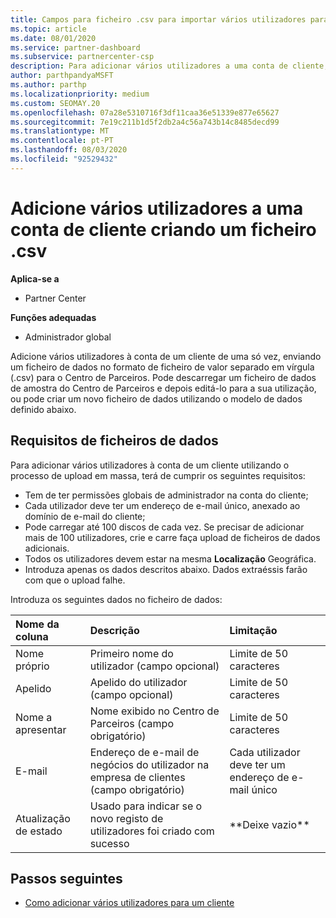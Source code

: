 ```yaml
---
title: Campos para ficheiro .csv para importar vários utilizadores para uma conta de cliente
ms.topic: article
ms.date: 08/01/2020
ms.service: partner-dashboard
ms.subservice: partnercenter-csp
description: Para adicionar vários utilizadores a uma conta de cliente, crie um ficheiro de valor separado em vírgula (.csv) com campos apropriados.
author: parthpandyaMSFT
ms.author: parthp
ms.localizationpriority: medium
ms.custom: SEOMAY.20
ms.openlocfilehash: 07a28e5310716f3df11caa36e51339e877e65627
ms.sourcegitcommit: 7e19c211b1d5f2db2a4c56a743b14c8485decd99
ms.translationtype: MT
ms.contentlocale: pt-PT
ms.lasthandoff: 08/03/2020
ms.locfileid: "92529432"
---
```

# <a name="add-multiple-users-to-a-customer-account-by-creating-a-csv-file"></a>Adicione vários utilizadores a uma conta de cliente criando um ficheiro .csv

**Aplica-se a**

- Partner Center

**Funções adequadas**

- Administrador global

Adicione vários utilizadores à conta de um cliente de uma só vez, enviando um ficheiro de dados no formato de ficheiro de valor separado em vírgula (.csv) para o Centro de Parceiros. Pode descarregar um ficheiro de dados de amostra do Centro de Parceiros e depois editá-lo para a sua utilização, ou pode criar um novo ficheiro de dados utilizando o modelo de dados definido abaixo.

## <a name="data-file-requirements"></a><a href="" id="creatingtheimportcsvfile"></a>Requisitos de ficheiros de dados

Para adicionar vários utilizadores à conta de um cliente utilizando o processo de upload em massa, terá de cumprir os seguintes requisitos:

- Tem de ter permissões globais de administrador na conta do cliente;
- Cada utilizador deve ter um endereço de e-mail único, anexado ao domínio de e-mail do cliente;
- Pode carregar até 100 discos de cada vez. Se precisar de adicionar mais de 100 utilizadores, crie e carre faça upload de ficheiros de dados adicionais.
- Todos os utilizadores devem estar na mesma **Localização** Geográfica.
- Introduza apenas os dados descritos abaixo. Dados extraéssis farão com que o upload falhe.

Introduza os seguintes dados no ficheiro de dados:

| **Nome da coluna** | **Descrição**  | **Limitação**  |
|:-------- |:------  |:----- |
| Nome próprio  | Primeiro nome do utilizador (campo opcional)  | Limite de 50 caracteres  |
| Apelido  | Apelido do utilizador (campo opcional)  | Limite de 50 caracteres  |
| Nome a apresentar    | Nome exibido no Centro de Parceiros (campo obrigatório)                            | Limite de 50 caracteres                         |
| E-mail   | Endereço de e-mail de negócios do utilizador na empresa de clientes (campo obrigatório)           | Cada utilizador deve ter um endereço de e-mail único |
| Atualização de estado   | Usado para indicar se o novo registo de utilizadores foi criado com sucesso | \*\*Deixe vazio\*\*                        |

## <a name="next-steps"></a>Passos seguintes

- [Como adicionar vários utilizadores para um cliente](adding-multiple-users-to-a-customer-account.md)